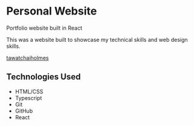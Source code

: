 # Personal Website
Portfolio website built in React

This was a website built to showcase my technical skills and web design skills.

[tawatchaiholmes](https://tawatchaiholmes.vercel.app/)

## Technologies Used
- HTML/CSS
- Typescript
- Git
- GitHub
- React

